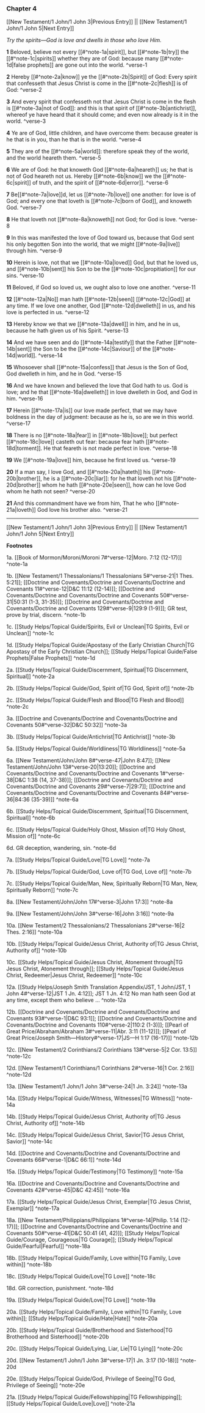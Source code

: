### Chapter 4

[[New Testament/1 John/1 John 3|Previous Entry]]  ||  [[New Testament/1 John/1 John 5|Next Entry]]

*Try the spirits—God is love and dwells in those who love Him.*

**1**  Beloved, believe not every [[#^note-1a|spirit]], but [[#^note-1b|try]] the [[#^note-1c|spirits]] whether they are of God: because many [[#^note-1d|false prophets]] are gone out into the world. ^verse-1

**2**  Hereby [[#^note-2a|know]] ye the [[#^note-2b|Spirit]] of God: Every spirit that confesseth that Jesus Christ is come in the [[#^note-2c|flesh]] is of God: ^verse-2

**3**  And every spirit that confesseth not that Jesus Christ is come in the flesh is [[#^note-3a|not of God]]: and this is that spirit of [[#^note-3b|antichrist]], whereof ye have heard that it should come; and even now already is it in the world. ^verse-3

**4**  Ye are of God, little children, and have overcome them: because greater is he that is in you, than he that is in the world. ^verse-4

**5**  They are of the [[#^note-5a|world]]: therefore speak they of the world, and the world heareth them. ^verse-5

**6**  We are of God: he that knoweth God [[#^note-6a|heareth]] us; he that is not of God heareth not us. Hereby [[#^note-6b|know]] we the [[#^note-6c|spirit]] of truth, and the spirit of [[#^note-6d|error]]. ^verse-6

**7**  Be[[#^note-7a|love]]d, let us [[#^note-7b|love]] one another: for love is of God; and every one that loveth is [[#^note-7c|born of God]], and knoweth God. ^verse-7

**8**  He that loveth not [[#^note-8a|knoweth]] not God; for God is love. ^verse-8

**9**  In this was manifested the love of God toward us, because that God sent his only begotten Son into the world, that we might [[#^note-9a|live]] through him. ^verse-9

**10**  Herein is love, not that we [[#^note-10a|loved]] God, but that he loved us, and [[#^note-10b|sent]] his Son to be the [[#^note-10c|propitiation]] for our sins. ^verse-10

**11**  Beloved, if God so loved us, we ought also to love one another. ^verse-11

**12**  [[#^note-12a|No]] man hath [[#^note-12b|seen]] [[#^note-12c|God]] at any time. If we love one another, God [[#^note-12d|dwelleth]] in us, and his love is perfected in us. ^verse-12

**13**  Hereby know we that we [[#^note-13a|dwell]] in him, and he in us, because he hath given us of his Spirit. ^verse-13

**14**  And we have seen and do [[#^note-14a|testify]] that the Father [[#^note-14b|sent]] the Son to be the [[#^note-14c|Saviour]] of the [[#^note-14d|world]]. ^verse-14

**15**  Whosoever shall [[#^note-15a|confess]] that Jesus is the Son of God, God dwelleth in him, and he in God. ^verse-15

**16**  And we have known and believed the love that God hath to us. God is love; and he that [[#^note-16a|dwelleth]] in love dwelleth in God, and God in him. ^verse-16

**17**  Herein [[#^note-17a|is]] our love made perfect, that we may have boldness in the day of judgment: because as he is, so are we in this world. ^verse-17

**18**  There is no [[#^note-18a|fear]] in [[#^note-18b|love]]; but perfect [[#^note-18c|love]] casteth out fear: because fear hath [[#^note-18d|torment]]. He that feareth is not made perfect in love. ^verse-18

**19**  We [[#^note-19a|love]] him, because he first loved us. ^verse-19

**20**  If a man say, I love God, and [[#^note-20a|hateth]] his [[#^note-20b|brother]], he is a [[#^note-20c|liar]]: for he that loveth not his [[#^note-20d|brother]] whom he hath [[#^note-20e|seen]], how can he love God whom he hath not seen? ^verse-20

**21**  And this commandment have we from him, That he who [[#^note-21a|loveth]] God love his brother also. ^verse-21


---
[[New Testament/1 John/1 John 3|Previous Entry]]  ||  [[New Testament/1 John/1 John 5|Next Entry]]


**Footnotes**


1a. [[Book of Mormon/Moroni/Moroni 7#^verse-12|Moro. 7:12 (12-17)]] ^note-1a

1b. [[New Testament/1 Thessalonians/1 Thessalonians 5#^verse-21|1 Thes. 5:21]]; [[Doctrine and Covenants/Doctrine and Covenants/Doctrine and Covenants 11#^verse-12|D&C 11:12 (12-14)]]; [[Doctrine and Covenants/Doctrine and Covenants/Doctrine and Covenants 50#^verse-31|50:31 (1-3, 31-35)]]; [[Doctrine and Covenants/Doctrine and Covenants/Doctrine and Covenants 129#^verse-9|129:9 (1-9)]]; GR test, prove by trial, discern.  ^note-1b

1c. [[Study Helps/Topical Guide/Spirits, Evil or Unclean|TG Spirits, Evil or Unclean]] ^note-1c

1d. [[Study Helps/Topical Guide/Apostasy of the Early Christian Church|TG Apostasy of the Early Christian Church]]; [[Study Helps/Topical Guide/False Prophets|False Prophets]] ^note-1d

2a. [[Study Helps/Topical Guide/Discernment, Spiritual|TG Discernment, Spiritual]] ^note-2a

2b. [[Study Helps/Topical Guide/God, Spirit of|TG God, Spirit of]] ^note-2b

2c. [[Study Helps/Topical Guide/Flesh and Blood|TG Flesh and Blood]] ^note-2c

3a. [[Doctrine and Covenants/Doctrine and Covenants/Doctrine and Covenants 50#^verse-32|D&C 50:32]] ^note-3a

3b. [[Study Helps/Topical Guide/Antichrist|TG Antichrist]] ^note-3b

5a. [[Study Helps/Topical Guide/Worldliness|TG Worldliness]] ^note-5a

6a. [[New Testament/John/John 8#^verse-47|John 8:47]]; [[New Testament/John/John 13#^verse-20|13:20]]; [[Doctrine and Covenants/Doctrine and Covenants/Doctrine and Covenants 1#^verse-38|D&C 1:38 (14, 37-38)]]; [[Doctrine and Covenants/Doctrine and Covenants/Doctrine and Covenants 29#^verse-7|29:7]]; [[Doctrine and Covenants/Doctrine and Covenants/Doctrine and Covenants 84#^verse-36|84:36 (35-39)]] ^note-6a

6b. [[Study Helps/Topical Guide/Discernment, Spiritual|TG Discernment, Spiritual]] ^note-6b

6c. [[Study Helps/Topical Guide/Holy Ghost, Mission of|TG Holy Ghost, Mission of]] ^note-6c

6d. GR deception, wandering, sin. ^note-6d

7a. [[Study Helps/Topical Guide/Love|TG Love]] ^note-7a

7b. [[Study Helps/Topical Guide/God, Love of|TG God, Love of]] ^note-7b

7c. [[Study Helps/Topical Guide/Man, New, Spiritually Reborn|TG Man, New, Spiritually Reborn]] ^note-7c

8a. [[New Testament/John/John 17#^verse-3|John 17:3]] ^note-8a

9a. [[New Testament/John/John 3#^verse-16|John 3:16]] ^note-9a

10a. [[New Testament/2 Thessalonians/2 Thessalonians 2#^verse-16|2 Thes. 2:16]] ^note-10a

10b. [[Study Helps/Topical Guide/Jesus Christ, Authority of|TG Jesus Christ, Authority of]] ^note-10b

10c. [[Study Helps/Topical Guide/Jesus Christ, Atonement through|TG Jesus Christ, Atonement through]]; [[Study Helps/Topical Guide/Jesus Christ, Redeemer|Jesus Christ, Redeemer]] ^note-10c

12a. [[Study Helps/Joseph Smith Translation Appendix/JST, 1 John/JST, 1 John 4#^verse-12|JST 1 Jn. 4:12]]; JST 1 Jn. 4:12 No man hath seen God at any time, except them who believe ... ^note-12a

12b. [[Doctrine and Covenants/Doctrine and Covenants/Doctrine and Covenants 93#^verse-1|D&C 93:1]]; [[Doctrine and Covenants/Doctrine and Covenants/Doctrine and Covenants 110#^verse-2|110:2 (1-3)]]; [[Pearl of Great Price/Abraham/Abraham 3#^verse-11|Abr. 3:11 (11-12)]]; [[Pearl of Great Price/Joseph Smith—History#^verse-17|JS—H 1:17 (16-17)]] ^note-12b

12c. [[New Testament/2 Corinthians/2 Corinthians 13#^verse-5|2 Cor. 13:5]] ^note-12c

12d. [[New Testament/1 Corinthians/1 Corinthians 2#^verse-16|1 Cor. 2:16]] ^note-12d

13a. [[New Testament/1 John/1 John 3#^verse-24|1 Jn. 3:24]] ^note-13a

14a. [[Study Helps/Topical Guide/Witness, Witnesses|TG Witness]] ^note-14a

14b. [[Study Helps/Topical Guide/Jesus Christ, Authority of|TG Jesus Christ, Authority of]] ^note-14b

14c. [[Study Helps/Topical Guide/Jesus Christ, Savior|TG Jesus Christ, Savior]] ^note-14c

14d. [[Doctrine and Covenants/Doctrine and Covenants/Doctrine and Covenants 66#^verse-1|D&C 66:1]] ^note-14d

15a. [[Study Helps/Topical Guide/Testimony|TG Testimony]] ^note-15a

16a. [[Doctrine and Covenants/Doctrine and Covenants/Doctrine and Covenants 42#^verse-45|D&C 42:45]] ^note-16a

17a. [[Study Helps/Topical Guide/Jesus Christ, Exemplar|TG Jesus Christ, Exemplar]] ^note-17a

18a. [[New Testament/Philippians/Philippians 1#^verse-14|Philip. 1:14 (12-17)]]; [[Doctrine and Covenants/Doctrine and Covenants/Doctrine and Covenants 50#^verse-41|D&C 50:41 (41, 42)]]; [[Study Helps/Topical Guide/Courage, Courageous|TG Courage]]; [[Study Helps/Topical Guide/Fearful|Fearful]] ^note-18a

18b. [[Study Helps/Topical Guide/Family, Love within|TG Family, Love within]] ^note-18b

18c. [[Study Helps/Topical Guide/Love|TG Love]] ^note-18c

18d. GR correction, punishment. ^note-18d

19a. [[Study Helps/Topical Guide/Love|TG Love]] ^note-19a

20a. [[Study Helps/Topical Guide/Family, Love within|TG Family, Love within]]; [[Study Helps/Topical Guide/Hate|Hate]] ^note-20a

20b. [[Study Helps/Topical Guide/Brotherhood and Sisterhood|TG Brotherhood and Sisterhood]] ^note-20b

20c. [[Study Helps/Topical Guide/Lying, Liar, Lie|TG Lying]] ^note-20c

20d. [[New Testament/1 John/1 John 3#^verse-17|1 Jn. 3:17 (10-18)]] ^note-20d

20e. [[Study Helps/Topical Guide/God, Privilege of Seeing|TG God, Privilege of Seeing]] ^note-20e

21a. [[Study Helps/Topical Guide/Fellowshipping|TG Fellowshipping]]; [[Study Helps/Topical Guide/Love|Love]] ^note-21a